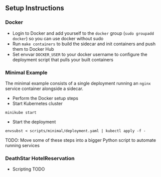 ## Setup Instructions

### Docker
- Login to Docker and add yourself to the `docker` group (`sudo groupadd docker`) so you can use docker without sudo
- Run `make containers` to build the sidecar and init containers and push them to Docker Hub
- Set envvar `DOCKER_USER` to your docker username to configure the deployment script that pulls your built containers

### Minimal Example
The minimal example consists of a single deployment running an `nginx` service container alongside a sidecar.
- Perform the Docker setup steps
- Start Kubernetes cluster
```
minikube start
```
- Start the deployment
```
envsubst < scripts/minimal/deployment.yaml | kubectl apply -f -
```
TODO: Move some of these steps into a bigger Python script to automate running services

### DeathStar HotelReservation
- Scripting TODO
